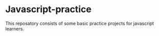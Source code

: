 # Javascript-practice
This reposatory consists of some basic practice projects for javascript learners.
